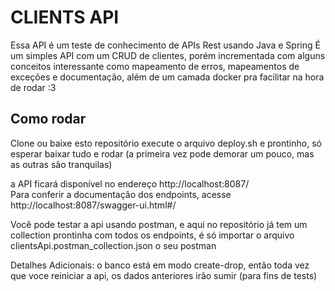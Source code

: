 # CLIENTS API

Essa API é um teste de conhecimento de APIs Rest usando Java e Spring
É um simples API com um CRUD de clientes, porém incrementada com alguns conceitos interessante como mapeamento de erros, mapeamentos de exceções e documentação, além de um camada docker pra facilitar na hora de rodar :3

## Como rodar
Clone ou baixe esto repositório
execute o arquivo deploy.sh e prontinho, só esperar baixar tudo e rodar (a primeira vez pode demorar um pouco, mas as outras são tranquilas)

a API ficará disponível no endereço http://localhost:8087/ <br>
Para conferir a documentação dos endpoints, acesse
http://localhost:8087/swagger-ui.html#/

Você pode testar a api usando postman, e aqui no repositório já tem um collection prontinha com todos os endpoints, é só importar o arquivo clientsApi.postman_collection.json o seu postman

Detalhes Adicionais:
o banco está em modo create-drop, então toda vez que voce reiniciar a api, os dados anteriores irão sumir (para fins de tests)
```
